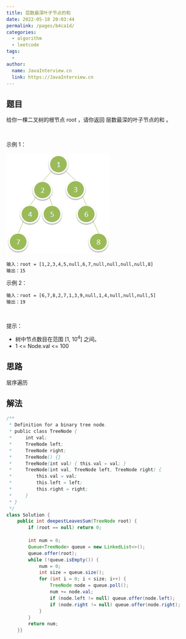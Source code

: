```yaml
---
title: 层数最深叶子节点的和
date: 2022-05-18 20:03:44
permalink: /pages/b4ca1d/
categories:
  - algorithm
  - leetcode
tags:
  - 
author: 
  name: JavaInterview.cn
  link: https://JavaInterview.cn
---
```



## 题目
给你一棵二叉树的根节点 root ，请你返回 层数最深的叶子节点的和 。

 

示例 1：

![](../../../media/pictures/leetcode/1483_ex1.png)


    输入：root = [1,2,3,4,5,null,6,7,null,null,null,null,8]
    输出：15
示例 2：

    输入：root = [6,7,8,2,7,1,3,9,null,1,4,null,null,null,5]
    输出：19
 

提示：

- 树中节点数目在范围 [1, 10<sup>4</sup>] 之间。
- 1 <= Node.val <= 100


## 思路

层序遍历

## 解法
```java
/**
 * Definition for a binary tree node.
 * public class TreeNode {
 *     int val;
 *     TreeNode left;
 *     TreeNode right;
 *     TreeNode() {}
 *     TreeNode(int val) { this.val = val; }
 *     TreeNode(int val, TreeNode left, TreeNode right) {
 *         this.val = val;
 *         this.left = left;
 *         this.right = right;
 *     }
 * }
 */
class Solution {
    public int deepestLeavesSum(TreeNode root) {
        if (root == null) return 0;
        
        int num = 0;
        Queue<TreeNode> queue = new LinkedList<>();
        queue.offer(root);
        while (!queue.isEmpty()) {
            num = 0;
            int size = queue.size();
            for (int i = 0; i < size; i++) {
                TreeNode node = queue.poll();
                num += node.val;
                if (node.left != null) queue.offer(node.left);
                if (node.right != null) queue.offer(node.right);
            }
        }
        return num;
    }}
```